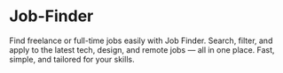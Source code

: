 # Job-Finder
Find freelance or full-time jobs easily with Job Finder. Search, filter, and apply to the latest tech, design, and remote jobs — all in one place. Fast, simple, and tailored for your skills.
